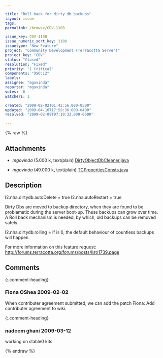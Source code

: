 ```yaml
---

title: "Roll back for dirty db backups"
layout: issue
tags: 
permalink: /browse/CDV-1108

issue_key: CDV-1108
issue_numeric_sort_key: 1108
issuetype: "New Feature"
project: "Community Development (Terracotta Server)"
project_key: "CDV"
status: "Closed"
resolution: "Fixed"
priority: "1 Critical"
components: "DSO:L2"
labels: 
assignee: "mgovinda"
reporter: "mgovinda"
votes:  0
watchers: 1

created: "2009-02-02T01:42:56.000-0500"
updated: "2009-04-10T17:58:36.000-0400"
resolved: "2009-02-09T07:10:32.000-0500"

---
```




{% raw %}


## Attachments

* <em>mgovinda</em> (5.000 k, text/plain) [DirtyObjectDbCleaner.java](/attachments/CDV/CDV-1108/DirtyObjectDbCleaner.java)

* <em>mgovinda</em> (49.000 k, text/plain) [TCPropertiesConsts.java](/attachments/CDV/CDV-1108/TCPropertiesConsts.java)




## Description

<div markdown="1" class="description">

l2.nha.dirtydb.autoDelete = true
l2.nha.autoRestart = true

Dirty Dbs are moved to backup directory, when they are found to be problamatic during the server boot-up. These backups can grow over time. A Roll back mechanism is needed, by which, old backups can be removed safely.

l2.nha.dirtydb.rolling = <count>
  if <count> is 0, the default behaviour of countless backups will happen.

For more information on this feature request:
http://forums.terracotta.org/forums/posts/list/1739.page

</div>

## Comments


{:.comment-heading}
### **Fiona OShea** <span class="date">2009-02-02</span>

<div markdown="1" class="comment">

When contributer agreement submitted, we can add the patch
Fiona: Add contributer agreement to wiki.

</div>


{:.comment-heading}
### **nadeem ghani** <span class="date">2009-03-12</span>

<div markdown="1" class="comment">

working on stable0 kits

</div>



{% endraw %}
